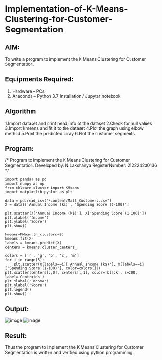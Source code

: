 # Implementation-of-K-Means-Clustering-for-Customer-Segmentation

## AIM:
To write a program to implement the K Means Clustering for Customer Segmentation.

## Equipments Required:
1. Hardware – PCs
2. Anaconda – Python 3.7 Installation / Jupyter notebook

## Algorithm
1.Import dataset and print head,info of the dataset
2.Check for null values 
3.Import kmeans and fit it to the dataset
4.Plot the graph using elbow method 5.Print the predicted array 6.Plot the customer segments

## Program:
/*
Program to implement the K Means Clustering for Customer Segmentation.
Developed by: N.Lakshanya
RegisterNumber: 212224230136
*/

```
import pandas as pd
import numpy as np
from sklearn.cluster import KMeans
import matplotlib.pyplot as plt
```
```
data = pd.read_csv("/content/Mall_Customers.csv")
X = data[['Annual Income (k$)', 'Spending Score (1-100)']]
```
```
plt.scatter(X['Annual Income (k$)'], X['Spending Score (1-100)'])
plt.xlabel('Income')
plt.ylabel('Score')
plt.show()
```
```
kmeans=KMeans(n_clusters=5)
kmeans.fit(X)
labels = kmeans.predict(X)
centers = kmeans.cluster_centers_
```
```
colors = ['r', 'g', 'b', 'c', 'm']
for i in range(5):
    plt.scatter(X[labels==i]['Annual Income (k$)'], X[labels==i]['Spending Score (1-100)'], color=colors[i])
plt.scatter(centers[:,0], centers[:,1], color='black', s=200, label='Centroids')
plt.xlabel('Income')
plt.ylabel('Score')
plt.legend()
plt.show()
```
## Output:

![image](https://github.com/user-attachments/assets/71a3d07c-ad5a-4102-b6f7-8dc58ad184e4)
![image](https://github.com/user-attachments/assets/2e23249c-0e8e-464c-beda-165f06232375)


## Result:
Thus the program to implement the K Means Clustering for Customer Segmentation is written and verified using python programming.
